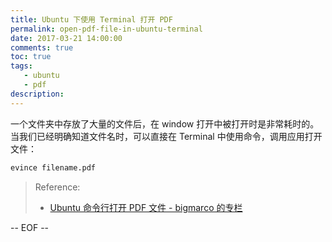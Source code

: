```yaml
---
title: Ubuntu 下使用 Terminal 打开 PDF
permalink: open-pdf-file-in-ubuntu-terminal
date: 2017-03-21 14:00:00
comments: true
toc: true
tags:
   - ubuntu
   - pdf
description:
---
```


一个文件夹中存放了大量的文件后，在 window 打开中被打开时是非常耗时的。当我们已经明确知道文件名时，可以直接在 Terminal 中使用命令，调用应用打开文件：

```bash
evince filename.pdf
```

<!--more -->

> Reference:
>
> - [Ubuntu 命令行打开 PDF 文件 - bigmarco 的专栏](http://blog.csdn.net/bigmarco/article/details/6555582)

-- EOF --
